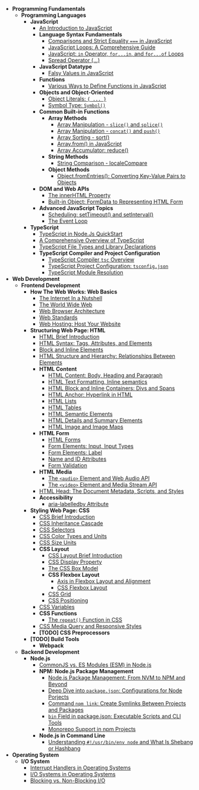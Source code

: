 <!-- TOC_START -->

- **Programming Fundamentals**
  - **Programming Languages**
    - **JavaScript**
      - [An Introduction to JavaScript](docs/programming-fundamentals/programming-languages/javascript/an-introduction-to-javascript.md)
      - **Language Syntax Fundamentals**
        - [Comparisons and Strict Equality `===` in JavaScript](docs/programming-fundamentals/programming-languages/javascript/language-syntax-fundamentals/comparison-and-strict-equality.md)
        - [JavaScript Loops: A Comprehensive Guide](docs/programming-fundamentals/programming-languages/javascript/language-syntax-fundamentals/loops-in-javascript.md)
        - [JavaScript: `in` Operator, `for...in`, and `for...of` Loops](docs/programming-fundamentals/programming-languages/javascript/language-syntax-fundamentals/in-operator-forin-forof-loops.md)
        - [Spread Operator (...)](docs/programming-fundamentals/programming-languages/javascript/language-syntax-fundamentals/spread-operator.md)
      - **JavaScript Datatype**
        - [Falsy Values in JavaScript](docs/programming-fundamentals/programming-languages/javascript/javascript-datatype/falsy-value-null-undefined.md)
      - **Functions**
        - [Various Ways to Define Functions in JavaScript](docs/programming-fundamentals/programming-languages/javascript/functions/various-ways-to-define-functions.md)
      - **Objects and Object-Oriented**
        - [Object Literals: `{ ... }`](docs/programming-fundamentals/programming-languages/javascript/objects-and-object-oriented/object-literals.md)
        - [Symbol Type: `Symbol()`](docs/programming-fundamentals/programming-languages/javascript/objects-and-object-oriented/symbol-type.md)
      - **Common Built-in Functions**
        - **Array Methods**
          - [Array Manipulation - `slice()` and `splice()`](docs/programming-fundamentals/programming-languages/javascript/built-in-functions/array-methods/slice-and-splice.md)
          - [Array Manipulation - `concat()` and `push()`](docs/programming-fundamentals/programming-languages/javascript/built-in-functions/array-methods/concat-and-push.md)
          - [Array Sorting - sort()](docs/programming-fundamentals/programming-languages/javascript/built-in-functions/array-methods/sort.md)
          - [Array.from() in JavaScript](docs/programming-fundamentals/programming-languages/javascript/built-in-functions/array-methods/array-from.md)
          - [Array Accumulator: reduce()](docs/programming-fundamentals/programming-languages/javascript/built-in-functions/array-methods/reduce.md)
        - **String Methods**
          - [String Comparison - localeCompare](docs/programming-fundamentals/programming-languages/javascript/built-in-functions/string-methods/string-comparision-localcompare.md)
        - **Object Methods**
          - [Object.fromEntries(): Converting Key-Value Pairs to Objects](docs/programming-fundamentals/programming-languages/javascript/built-in-functions/object-methods/object-from-entries.md)
      - **DOM and Web APIs**
        - [The innerHTML Property](docs/programming-fundamentals/programming-languages/javascript/dom-and-web-apis/element-innerhtml-usage.md)
        - [Built-in Object: FormData to Representing HTML Form](docs/programming-fundamentals/programming-languages/javascript/dom-and-web-apis/formData-built-in-object.md)
      - **Advanced JavaScript Topics**
        - [Scheduling: setTimeout() and setInterval()](docs/programming-fundamentals/programming-languages/javascript/advanced-javascript-topics/scheduling-settimeout-setinterval.md)
        - [The Event Loop](docs/programming-fundamentals/programming-languages/javascript/advanced-javascript-topics/the-event-loop.md)
    - **TypeScript**
      - [TypeScript in Node.Js QuickStart](docs/programming-fundamentals/programming-languages/typescript/nodejs-typescript-quickstart.md)
      - [A Comprehensive Overview of TypeScript](docs/programming-fundamentals/programming-languages/typescript/comprehensive-overview-of-typescript.md)
      - [TypeScript File Types and Library Declarations](docs/programming-fundamentals/programming-languages/typescript/file-types-and-library-declarations.md)
      - **TypeScript Compiler and Project Configuration**
        - [TypeScript Compiler `tsc` Overview](docs/programming-fundamentals/programming-languages/typescript/typescript-compiler-and-project-configuration/typescript-compiler-tsc-overview.md)
        - [TypeScript Project Configuration: `tsconfig.json` ](docs/programming-fundamentals/programming-languages/typescript/typescript-compiler-and-project-configuration/typeScript-project-configuration.md)
        - [TypeScript Module Resolution](docs/programming-fundamentals/programming-languages/typescript/typescript-compiler-and-project-configuration/typescript-module-resolution.md)
- **Web Development**
  - **Frontend Development**
    - **How The Web Works: Web Basics**
      - [The Internet In a Nutshell](docs/web-development/frontend-development/web-basics/the-internet-in-a-nut-shell.md)
      - [The World Wide Web](docs/web-development/frontend-development/web-basics/the-world-wide-web.md)
      - [Web Browser Architecture](docs/web-development/frontend-development/web-basics/web-browser-architecture.md)
      - [Web Standards](docs/web-development/frontend-development/web-basics/web-standards.md)
      - [Web Hosting: Host Your Website](docs/web-development/frontend-development/web-basics/web-hosting.md)
    - **Structuring Web Page: HTML**
      - [HTML Brief Introduction](docs/web-development/frontend-development/html/html-brief-intro.md)
      - [HTML Syntax: Tags, Attributes, and Elements](docs/web-development/frontend-development/html/html-syntax-tags-attributes-elements.md)
      - [Block and Inline Elements](docs/web-development/frontend-development/html/block-and-inline-elements.md)
      - [HTML Structure and Hierarchy: Relationships Between Elements](docs/web-development/frontend-development/html/html-relationships-between-elements.md)
      - **HTML Content**
        - [HTML Content: Body, Heading and Paragraph](docs/web-development/frontend-development/html/html-content/html-content-body-heading-paragraph.md)
        - [HTML Text Formatting, Inline semantics](docs/web-development/frontend-development/html/html-content/html-text-formatting-inline-semantics.md)
        - [HTML Block and Inline Containers: Divs and Spans](docs/web-development/frontend-development/html/html-content/html-block-and-inline-containers-divs-and-spans.md)
        - [HTML Anchor: Hyperlink in HTML](docs/web-development/frontend-development/html/html-content/html-links.md)
        - [HTML Lists](docs/web-development/frontend-development/html/html-content/html-lists.md)
        - [HTML Tables](docs/web-development/frontend-development/html/html-content/html-tables.md)
        - [HTML Semantic Elements](docs/web-development/frontend-development/html/html-content/html-semantic-elements.md)
        - [HTML Details and Summary Elements](docs/web-development/frontend-development/html/html-content/html-details-and-summary-elements.md)
        - [HTML Image and Image Maps](docs/web-development/frontend-development/html/html-content/html-image-maps.md)
      - **HTML Form**
        - [HTML Forms](docs/web-development/frontend-development/html/html-form/html-forms.md)
        - [Form Elements: Input, Input Types](docs/web-development/frontend-development/html/html-form/form-elements-input-and-input-types.md)
        - [Form Elements: Label](docs/web-development/frontend-development/html/html-form/form-elements-label.md)
        - [Name and ID Attributes](docs/web-development/frontend-development/html/html-form/name-and-id-attributes.md)
        - [Form Validation](docs/web-development/frontend-development/html/html-form/form-validation.md)
      - **HTML Media**
        - [The `<audio>` Element and Web Audio API](docs/web-development/frontend-development/html/html-media/audio-element-and-web-audio-api.md)
        - [The `<video>` Element and Media Stream API](docs/web-development/frontend-development/html/html-media/video-media-stream-api.md)
      - [HTML Head: The Document Metadata, Scripts, and Styles](docs/web-development/frontend-development/html/html-head-metadata-script-style.md)
      - **Accessibility**
        - [aria-labelledby Attribute](docs/web-development/frontend-development/html/accessibility/aria-labelledby-attribute.md)
    - **Styling Web Page: CSS**
      - [CSS Brief Introduction](docs/web-development/frontend-development/css/css-brief-introduction.md)
      - [CSS Inheritance Cascade](docs/web-development/frontend-development/css/css-inheritance-cascade.md)
      - [CSS Selectors](docs/web-development/frontend-development/css/css-selectors.md)
      - [CSS Color Types and Units](docs/web-development/frontend-development/css/css-color-types-and-units.md)
      - [CSS Size Units](docs/web-development/frontend-development/css/css-size-units.md)
      - **CSS Layout**
        - [CSS Layout Brief Introduction](docs/web-development/frontend-development/css/css-layout/css-layout-brief-introduction.md)
        - [CSS Display Property](docs/web-development/frontend-development/css/css-layout/css-display-property.md)
        - [The CSS Box Model](docs/web-development/frontend-development/css/css-layout/the-css-box-model.md)
        - **CSS Flexbox Layout**
          - [Axis in Flexbox Layout and Alignment](docs/web-development/frontend-development/css/css-layout/css-flexbox-layout/axis-in-flexbox-layout-and-alignment.md)
          - [CSS Flexbox Layout](docs/web-development/frontend-development/css/css-layout/css-flexbox-layout/css-flexbox-layout.md)
        - [CSS Grid](docs/web-development/frontend-development/css/css-layout/css-grid.md)
        - [CSS Positioning](docs/web-development/frontend-development/css/css-layout/css-positioning.md)
      - [CSS Variables](docs/web-development/frontend-development/css/css-variables.md)
      - **CSS Functions**
        - [The `repeat()` Function in CSS](docs/web-development/frontend-development/css/css-functions/repeat.md)
      - [CSS Media Query and Responsive Styles](docs/web-development/frontend-development/css/css-media-query.md)
      - **[TODO] CSS Preprocessors**
    - **[TODO] Build Tools**
      - **Webpack**
  - **Backend Development**
    - **Node.js**
      - [CommonJS vs. ES Modules (ESM) in Node.js](docs/web-development/backend-development/nodejs/commonjs-vs-esmodule.md)
      - **NPM: Node.js Package Management**
        - [Node.js Package Management: From NVM to NPM and Beyond](docs/web-development/backend-development/nodejs/npm/nodejs-package-management.md)
        - [Deep Dive into `package.json`: Configurations for Node Porjects](docs/web-development/backend-development/nodejs/npm/package-json-configurations.md)
        - [Command `npm link`: Create Symlinks Between Projects and Packages](docs/web-development/backend-development/nodejs/npm/npm-link-symlinks.md)
        - [`bin` Field in package.json: Executable Scripts and CLI Tools](docs/web-development/backend-development/nodejs/npm/bin-executable-scripts.md)
        - [Monorepo Support in npm Projects](docs/web-development/backend-development/nodejs/npm/menorepo-support-in-npm.md)
      - **Node.js in Command Line**
        - [Understanding `#!/usr/bin/env node` and What Is Shebang or Hashbang](docs/web-development/backend-development/nodejs/cli/shebang-and-hashbang.md)
- **Operating System**
  - **I/O System**
    - [Interrupt Handlers in Operating Systems](docs/operating-system/io-system/interrupt-handlers-in-os.md)
    - [I/O Systems in Operating Systems](docs/operating-system/io-system/io-system-in-os.md)
    - [Blocking vs. Non-Blocking I/O](docs/operating-system/io-system/blocking-vs-non-blocking-io.md)

<!-- TOC_END -->
